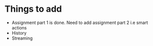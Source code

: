 # Things to add
* Assignment part 1 is done. Need to add assignment part 2 i.e smart actions
* History
* Streaming
